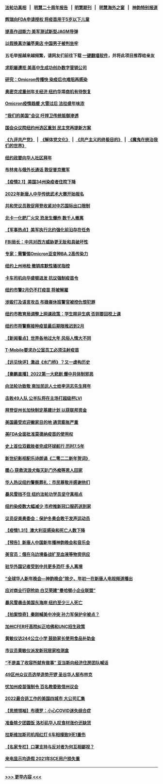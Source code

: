 #### [法轮功真相](https://github.com/gfw-breaker/truth/blob/master/README.md?t=0) &nbsp;&nbsp;|&nbsp;&nbsp; [明慧二十周年报告](https://github.com/gfw-breaker/mh-reports/blob/master/README.md?t=0) &nbsp;&nbsp;|&nbsp;&nbsp;[明慧期刊](https://github.com/gfw-breaker/mh-qikan) &nbsp;&nbsp;|&nbsp;&nbsp; [明慧海外之窗](https://github.com/gfw-breaker/mh-news/blob/master/README.md?t=0) &nbsp;&nbsp;|&nbsp;&nbsp; [神韵特别报道](https://github.com/gfw-breaker/mh-news/blob/master/shenyun.md?t=0)
#### [辉瑞向FDA申请授权 将疫苗用于5岁以下儿童](../pages/nsc412/n13547406.md?t=02020900) 
#### [提高作战能力 美军测试新型JAGM导弹](../pages/nsc412/n13547397.md?t=02020900) 
#### [以假换真诈骗苹果店 中国男子被判坐牢](../pages/nsc412/n13547325.md?t=02020900) 
#### 五毛举报越来越频繁，请网友们前往下载 [一键翻墙软件](https://github.com/gfw-breaker/ssr-accounts)，并将此项目推荐给亲友
#### [求职屡遭拒 美高中生成功创办数字营销公司](../pages/nsc412/n13546557.md?t=02020900) 
#### [研究：Omicron传播快 染疫后也难阻再感染](../pages/nsc412/n13547030.md?t=02020900) 
#### [奥密克戎重创年关经济 纽约华埠商机有待恢复](../pages/nsc412/n13546260.md?t=02020900) 
#### [Omicron疫情趋缓 大雪过后 法拉盛年味浓](../pages/nsc412/n13546299.md?t=02020900) 
#### [“我们的美国”会议 吁捍卫传统抵御渗透](../pages/nsc412/n13547172.md?t=02020900) 
#### [国会众议院纽约州选区重划 民主党再提新方案](../pages/nsc412/n13546257.md?t=02020900) 
#### [《九评共产党》](https://github.com/begood0513/9ping.md/blob/master/README.md) &nbsp;|&nbsp; [《解体党文化》](../../../../jtdwh.md/blob/master/README.md)  &nbsp;|&nbsp; [《共产主义的终极目的》](../../../../gczydzjmd.md/blob/master/README.md) &nbsp;|&nbsp; [《魔鬼在统治我们的世界》](../../../../mgztzwmdsj.md/blob/master/README.md) 
#### [纽约政要向华人社区拜年](../pages/nsc412/n13546291.md?t=02020900) 
#### [布林肯与俄外长通话 敦促普京撤军](../pages/nsc412/n13547108.md?t=02020900) 
#### [【疫情2.1】美国34州染疫者住院下降](../pages/nsc412/n13545491.md?t=02020900) 
#### [2022年新唐人中华传统武术大赛开始报名](../pages/nsc412/n13546919.md?t=02020900) 
#### [共和党议员敦促拜登收紧对中芯国际出口限制](../pages/nsc412/n13546908.md?t=02020900) 
#### [北卡一化肥厂火灾 恐发生爆炸 数千人撤离](../pages/nsc412/n13546902.md?t=02020900) 
#### [【军事热点】美军执行北约强化前沿存在任务](../pages/nsc412/n13546553.md?t=02020900) 
#### [FBI局长：中共对西方威胁更无耻和具破坏性](../pages/nsc412/n13546102.md?t=02020900) 
#### [专家：需警惕Omicron亚变种BA.2高传染力](../pages/nsc412/n13546012.md?t=02020900) 
#### [纽约上州地检 撤销库默性骚扰指控](../pages/nsc412/n13546200.md?t=02020900) 
#### [卡车司机向华盛顿进发 抗议强制疫苗令](../pages/nsc412/n13546197.md?t=02020900) 
#### [纽约市警2月仍不打疫苗 将被解雇](../pages/nsc412/n13546204.md?t=02020900) 
#### [涉殴打及语言攻击 布碌崙休班警官被控仇恨犯罪](../pages/nsc412/n13546288.md?t=02020900) 
#### [纽约市教育局调整上网课政策：学生除非生病 否则要回校上课](../pages/nsc412/n13546297.md?t=02020900) 
#### [纽约市将警察接种疫苗最后期限推迟到2月](../pages/nsc412/n13545567.md?t=02020900) 
#### [【新闻看点】世界各地过大年 风俗人情大不同](../pages/nsc412/n13545327.md?t=02020900) 
#### [T-Mobile要求办公室员工必须注射疫苗](../pages/nsc412/n13546041.md?t=02020900) 
#### [【远见快评】激战《水门桥》？又一虚构历史](../pages/nsc412/n13545602.md?t=02020900) 
#### [【秦鹏直播】2022第一大悲剧 爆中共体制邪恶](../pages/nsc412/n13545579.md?t=02020900) 
#### [向法轮功致敬 南加民运人士给李洪志先生拜年](../pages/nsc412/n13545838.md?t=02020900) 
#### [击败49人队 公羊队将在主场打超级杯LVI](../pages/nsc412/n13545635.md?t=02020900) 
#### [拜登促州长加快制定基建计划 以获联邦资金](../pages/nsc412/n13545465.md?t=02020900) 
#### [美国最受欢迎搬家目的地 通货膨胀严重](../pages/nsc412/n13545426.md?t=02020900) 
#### [美FDA全面批准莫德纳疫苗的使用权](../pages/nsc412/n13545351.md?t=02020900) 
#### [史上首位双截肢者完成环球航行 历时7.5年](../pages/nsc412/n13544011.md?t=02020900) 
#### [新世纪影视配乐诗朗诵《二零二二新年贺词》](../pages/nsc412/n13545059.md?t=02020900) 
#### [暖心 获救流浪犬每天趴门外痴等恩人回家](../pages/nsc412/n13544238.md?t=02020900) 
#### [华人热议纽约警察葬礼：市民尊敬并感谢他们](../pages/nsc412/n13543811.md?t=02020900) 
#### [暴风雪挡不住 纽约法轮功学员坚守真相点](../pages/nsc412/n13543833.md?t=02020900) 
#### [纽约染疫数大幅减少 市府推新冠口服药送到家](../pages/nsc412/n13543825.md?t=02020900) 
#### [议员促美奥委会：保护冬奥会敢于发声运动员](../pages/nsc412/n13544912.md?t=02020900) 
#### [【疫情1.31】澳大利亚感染和死亡人数下降](../pages/nsc412/n13544673.md?t=02020900) 
#### [【预告】新唐人中国新年播神韵晚会和音乐会](../pages/nsc412/n13531336.md?t=02020900) 
#### [美官员：俄在乌边境备战扩至血液等物资供应](../pages/nsc412/n13543789.md?t=02020900) 
#### [驻华外国记者受到中共更多恐吓 多人离境](../pages/nsc412/n13543660.md?t=02020900) 
#### [“全球华人新年晚会—神韵晚会”除夕、年初一在新唐人电视频道播出](../pages/nsc412/n13543808.md?t=02020900) 
#### [应对商业行窃抢劫 白艾荣建“曼哈顿小企业联盟”](../pages/nsc412/n13543805.md?t=02020900) 
#### [暴风雪袭击美国东海岸 纽约至少三人死亡](../pages/nsc412/n13543621.md?t=02020900) 
#### [【拍案惊奇】秦刚喊美中冲突 孙力军保护伞被点？](../pages/nsc412/n13543689.md?t=02020900) 
#### [加州CFER吁高院纠正哈佛和UNC招生政策](../pages/nsc412/n13543856.md?t=02020900) 
#### [黄敏仪访244公立小学 鼓励家长使用食品补助金](../pages/nsc412/n13543818.md?t=02020900) 
#### [市议员黄敏仪派发新冠居家检测盒](../pages/nsc412/n13543828.md?t=02020900) 
#### [“不是盖了收容所就有做事” 亚当斯向经济住房团队喊话](../pages/nsc412/n13543840.md?t=02020900) 
#### [49区州众议员选举造势开锣 圣谷华人挺布林克](../pages/nsc412/n13543743.md?t=02020900) 
#### [忧加州疫苗强制令 百名教委致信州议会](../pages/nsc412/n13543631.md?t=02020900) 
#### [2022最合适工作的美国四城市 大公司汇集](../pages/nsc412/n13540082.md?t=02020900) 
#### [【思想领袖】布德罗：小心COVID迷失综合症](../pages/nsc412/n13513654.md?t=02020900) 
#### [准备除夕团圆饭 洛杉矶华人叹食材涨价还缺货](../pages/nsc412/n13543187.md?t=02020900) 
#### [拉斯维加斯司机闯红灯 6车相撞致9死1重伤](../pages/nsc412/n13543037.md?t=02020900) 
#### [【名家专栏】口罩支持与反对者为何互相鄙视？](../pages/nsc412/n13541315.md?t=02020900) 
#### [来电显示均造假 2021年SCE用户损失重](../pages/nsc412/n13543152.md?t=02020900) 

----
#### [ >>> 更早内容 <<< ](../indexes/nsc412-earlier.md)
